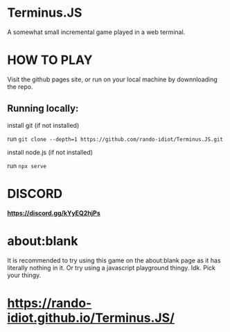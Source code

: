# Terminus.JS
A somewhat small incremental game played in a web terminal.

# __HOW TO PLAY__
Visit the github pages site, or run on your local machine by downnloading the repo.

## Running locally:

   install git (if not installed)
   
   run `git clone --depth=1 https://github.com/rando-idiot/Terminus.JS.git`
   
   install node.js (if not installed)

   run `npx serve`


# __DISCORD__
**https://discord.gg/kYyEQ2hjPs**

# __about:blank__
It is recommended to try using this game on the about:blank page as it has literally nothing in it. Or try using a javascript playground thingy. Idk. Pick your thingy.



# https://rando-idiot.github.io/Terminus.JS/
